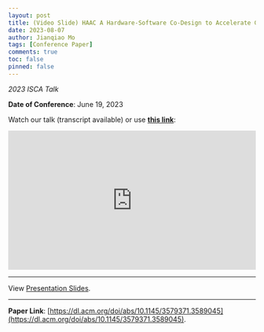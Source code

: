 ```yaml
---
layout: post
title: (Video Slide) HAAC A Hardware-Software Co-Design to Accelerate Garbled Circuits
date: 2023-08-07
author: Jianqiao Mo
tags: [Conference Paper]
comments: true
toc: false
pinned: false
---
```

_2023 ISCA Talk_

**Date of Conference**: June 19, 2023

Watch our talk (transcript available) or use [**this link**](https://nyu0-my.sharepoint.com/:v:/g/personal/jm8782_nyu_edu/EeoNTlnMNwNJup9bJBgiQ4MBXnuEVAgR-ThpsMT9sM3IUg):

<div style="max-width: 1280px">
<div style="position: relative; padding-bottom: 56.25%; height: 0; overflow: hidden;">
<iframe src="https://nyu0-my.sharepoint.com/personal/jm8782_nyu_edu/_layouts/15/embed.aspx?UniqueId=594e0dea-37cc-4903-ba9f-5b2418224383&embed=%7B%22ust%22%3Atrue%2C%22hv%22%3A%22CopyEmbedCode%22%7D&referrer=OneUpFileViewer&referrerScenario=EmbedDialog.Create" width="1280" height="720" frameborder="0" scrolling="no" allowfullscreen style="border:none; position: absolute; top: 0; left: 0; right: 0; bottom: 0; height: 100%; max-width: 100%;">
</iframe>
</div>
</div>

***

View [Presentation Slides](https://nyu0-my.sharepoint.com/:b:/g/personal/jm8782_nyu_edu/Eeirm988MaBBurL_KkE5hfkB1rsXxQWAv-ToUdftdPlY2g?e=xhihVw).

***

**Paper Link**: [https://dl.acm.org/doi/abs/10.1145/3579371.3589045](https://dl.acm.org/doi/abs/10.1145/3579371.3589045).
